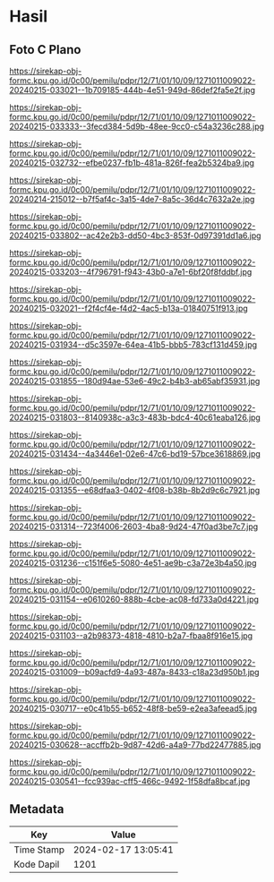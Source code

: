 # Hasil

## Foto C Plano

https://sirekap-obj-formc.kpu.go.id/0c00/pemilu/pdpr/12/71/01/10/09/1271011009022-20240215-033021--1b709185-444b-4e51-949d-86def2fa5e2f.jpg

https://sirekap-obj-formc.kpu.go.id/0c00/pemilu/pdpr/12/71/01/10/09/1271011009022-20240215-033333--3fecd384-5d9b-48ee-9cc0-c54a3236c288.jpg

https://sirekap-obj-formc.kpu.go.id/0c00/pemilu/pdpr/12/71/01/10/09/1271011009022-20240215-032732--efbe0237-fb1b-481a-826f-fea2b5324ba9.jpg

https://sirekap-obj-formc.kpu.go.id/0c00/pemilu/pdpr/12/71/01/10/09/1271011009022-20240214-215012--b7f5af4c-3a15-4de7-8a5c-36d4c7632a2e.jpg

https://sirekap-obj-formc.kpu.go.id/0c00/pemilu/pdpr/12/71/01/10/09/1271011009022-20240215-033802--ac42e2b3-dd50-4bc3-853f-0d97391dd1a6.jpg

https://sirekap-obj-formc.kpu.go.id/0c00/pemilu/pdpr/12/71/01/10/09/1271011009022-20240215-033203--4f796791-f943-43b0-a7e1-6bf20f8fddbf.jpg

https://sirekap-obj-formc.kpu.go.id/0c00/pemilu/pdpr/12/71/01/10/09/1271011009022-20240215-032021--f2f4cf4e-f4d2-4ac5-b13a-01840751f913.jpg

https://sirekap-obj-formc.kpu.go.id/0c00/pemilu/pdpr/12/71/01/10/09/1271011009022-20240215-031934--d5c3597e-64ea-41b5-bbb5-783cf131d459.jpg

https://sirekap-obj-formc.kpu.go.id/0c00/pemilu/pdpr/12/71/01/10/09/1271011009022-20240215-031855--180d94ae-53e6-49c2-b4b3-ab65abf35931.jpg

https://sirekap-obj-formc.kpu.go.id/0c00/pemilu/pdpr/12/71/01/10/09/1271011009022-20240215-031803--8140938c-a3c3-483b-bdc4-40c61eaba126.jpg

https://sirekap-obj-formc.kpu.go.id/0c00/pemilu/pdpr/12/71/01/10/09/1271011009022-20240215-031434--4a3446e1-02e6-47c6-bd19-57bce3618869.jpg

https://sirekap-obj-formc.kpu.go.id/0c00/pemilu/pdpr/12/71/01/10/09/1271011009022-20240215-031355--e68dfaa3-0402-4f08-b38b-8b2d9c6c7921.jpg

https://sirekap-obj-formc.kpu.go.id/0c00/pemilu/pdpr/12/71/01/10/09/1271011009022-20240215-031314--723f4006-2603-4ba8-9d24-47f0ad3be7c7.jpg

https://sirekap-obj-formc.kpu.go.id/0c00/pemilu/pdpr/12/71/01/10/09/1271011009022-20240215-031236--c151f6e5-5080-4e51-ae9b-c3a72e3b4a50.jpg

https://sirekap-obj-formc.kpu.go.id/0c00/pemilu/pdpr/12/71/01/10/09/1271011009022-20240215-031154--e0610260-888b-4cbe-ac08-fd733a0d4221.jpg

https://sirekap-obj-formc.kpu.go.id/0c00/pemilu/pdpr/12/71/01/10/09/1271011009022-20240215-031103--a2b98373-4818-4810-b2a7-fbaa8f916e15.jpg

https://sirekap-obj-formc.kpu.go.id/0c00/pemilu/pdpr/12/71/01/10/09/1271011009022-20240215-031009--b09acfd9-4a93-487a-8433-c18a23d950b1.jpg

https://sirekap-obj-formc.kpu.go.id/0c00/pemilu/pdpr/12/71/01/10/09/1271011009022-20240215-030717--e0c41b55-b652-48f8-be59-e2ea3afeead5.jpg

https://sirekap-obj-formc.kpu.go.id/0c00/pemilu/pdpr/12/71/01/10/09/1271011009022-20240215-030628--accffb2b-9d87-42d6-a4a9-77bd22477885.jpg

https://sirekap-obj-formc.kpu.go.id/0c00/pemilu/pdpr/12/71/01/10/09/1271011009022-20240215-030541--fcc939ac-cff5-466c-9492-1f58dfa8bcaf.jpg


## Metadata

| Key        | Value               |
| ---------- | ------------------- |
| Time Stamp | 2024-02-17 13:05:41 |
| Kode Dapil | 1201                |



